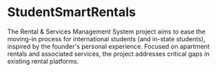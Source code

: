 # StudentSmartRentals
The Rental &amp; Services Management System project aims to ease the moving-in process for international  students (and in-state students), inspired by the founder's personal experience. Focused on apartment  rentals and associated services, the project addresses critical gaps in existing rental platforms.
